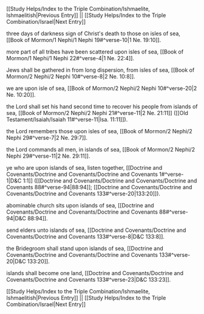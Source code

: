 [[Study Helps/Index to the Triple Combination/Ishmaelite, Ishmaelitish|Previous Entry]]  ||  [[Study Helps/Index to the Triple Combination/Israel|Next Entry]]

 three days of darkness sign of Christ's death to those on isles of sea, [[Book of Mormon/1 Nephi/1 Nephi 19#^verse-10|1 Ne. 19:10]].

 more part of all tribes have been scattered upon isles of sea, [[Book of Mormon/1 Nephi/1 Nephi 22#^verse-4|1 Ne. 22:4]].

 Jews shall be gathered in from long dispersion, from isles of sea, [[Book of Mormon/2 Nephi/2 Nephi 10#^verse-8|2 Ne. 10:8]].

 we are upon isle of sea, [[Book of Mormon/2 Nephi/2 Nephi 10#^verse-20|2 Ne. 10:20]].

 the Lord shall set his hand second time to recover his people from islands of sea, [[Book of Mormon/2 Nephi/2 Nephi 21#^verse-11|2 Ne. 21:11]] ([[Old Testament/Isaiah/Isaiah 11#^verse-11|Isa. 11:11]]).

 the Lord remembers those upon isles of sea, [[Book of Mormon/2 Nephi/2 Nephi 29#^verse-7|2 Ne. 29:7]].

 the Lord commands all men, in islands of sea, [[Book of Mormon/2 Nephi/2 Nephi 29#^verse-11|2 Ne. 29:11]].

 ye who are upon islands of sea, listen together, [[Doctrine and Covenants/Doctrine and Covenants/Doctrine and Covenants 1#^verse-1|D&C 1:1]] ([[Doctrine and Covenants/Doctrine and Covenants/Doctrine and Covenants 88#^verse-94|88:94]]; [[Doctrine and Covenants/Doctrine and Covenants/Doctrine and Covenants 133#^verse-20|133:20]]).

 abominable church sits upon islands of sea, [[Doctrine and Covenants/Doctrine and Covenants/Doctrine and Covenants 88#^verse-94|D&C 88:94]].

 send elders unto islands of sea, [[Doctrine and Covenants/Doctrine and Covenants/Doctrine and Covenants 133#^verse-8|D&C 133:8]].

 the Bridegroom shall stand upon islands of sea, [[Doctrine and Covenants/Doctrine and Covenants/Doctrine and Covenants 133#^verse-20|D&C 133:20]].

 islands shall become one land, [[Doctrine and Covenants/Doctrine and Covenants/Doctrine and Covenants 133#^verse-23|D&C 133:23]].

[[Study Helps/Index to the Triple Combination/Ishmaelite, Ishmaelitish|Previous Entry]]  ||  [[Study Helps/Index to the Triple Combination/Israel|Next Entry]]